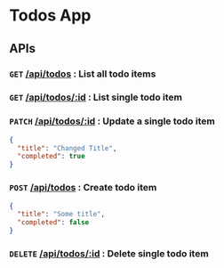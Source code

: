 # Todos App

## APIs

### `GET` [/api/todos](/api/todos) : List all todo items

### `GET` [/api/todos/:id](/api/todos/5) : List single todo item

### `PATCH` [/api/todos/:id](/api/todos/5) : Update a single todo item

```json
{
  "title": "Changed Title",
  "completed": true
}
```

### `POST` [/api/todos](/api/todos) : Create todo item

```json
{
  "title": "Some title",
  "completed": false
}
```

### `DELETE` [/api/todos/:id](/api/todos/5) : Delete single todo item
